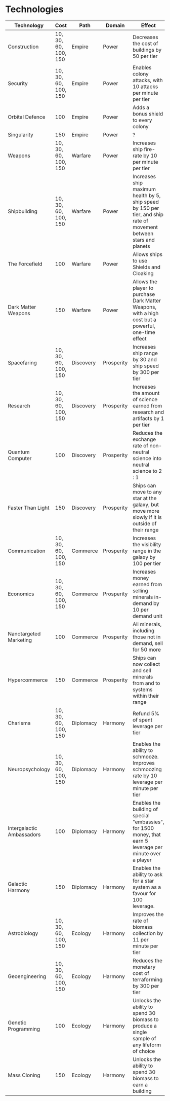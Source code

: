# Technologies

| Technology                | Cost                 | Path      | Domain     | Effect                                                                                                              |
|---------------------------|----------------------|-----------|------------|---------------------------------------------------------------------------------------------------------------------|
| Construction              | 10, 30, 60, 100, 150 | Empire    | Power      | Decreases the cost of buildings by 50 per tier                                                                      |
| Security                  | 10, 30, 60, 100, 150 | Empire    | Power      | Enables colony attacks, with 10 attacks per minute per tier                                                         |
| Orbital Defence           | 100                  | Empire    | Power      | Adds a bonus shield to every colony                                                                                 |
| Singularity               | 150                  | Empire    | Power      | ?                                                                                                                   |
| Weapons                   | 10, 30, 60, 100, 150 | Warfare   | Power      | Increases ship fire-rate by 10 per minute per tier                                                                  |
| Shipbuilding              | 10, 30, 60, 100, 150 | Warfare   | Power      | Increases ship maximum health by 5, ship speed by 150 per tier, and ship rate of movement between stars and planets |
| The Forcefield            | 100                  | Warfare   | Power      | Allows ships to use Shields and Cloaking                                                                            |
| Dark Matter Weapons       | 150                  | Warfare   | Power      | Allows the player to purchase Dark Matter Weapons, with a high cost but a powerful, one-time effect                 |
| Spacefaring               | 10, 30, 60, 100, 150 | Discovery | Prosperity | Increases ship range by 30 and ship speed by 300 per tier                                                           |
| Research                  | 10, 30, 60, 100, 150 | Discovery | Prosperity | Increases the amount of science earned from research and artifacts by 1 per tier                                    |
| Quantum Computer          | 100                  | Discovery | Prosperity | Reduces the exchange rate of non-neutral science into neutral science to 2 : 1                                      |
| Faster Than Light         | 150                  | Discovery | Prosperity | Ships can move to any star at the galaxy, but move more slowly if it is outside of their range                      |
| Communication             | 10, 30, 60, 100, 150 | Commerce  | Prosperity | Increases the visibility range in the galaxy by 100 per tier                                                        |
| Economics                 | 10, 30, 60, 100, 150 | Commerce  | Prosperity | Increases money earned from selling minerals in-demand by 10 per demand unit                                        |
| Nanotargeted Marketing    | 100                  | Commerce  | Prosperity | All minerals, including those not in demand, sell for 50 more                                                       |
| Hypercommerce             | 150                  | Commerce  | Prosperity | Ships can now collect and sell minerals from and to systems within their range                                      |
| Charisma                  | 10, 30, 60, 100, 150 | Diplomacy | Harmony    | Refund 5% of spent leverage per tier                                                                                |
| Neuropsychology           | 10, 30, 60, 100, 150 | Diplomacy | Harmony    | Enables the ability to schmooze. Improves schmoozing rate by 10 leverage per minute per tier                        |
| Intergalactic Ambassadors | 100                  | Diplomacy | Harmony    | Enables the building of special "embassies", for 1500 money, that earn 5 leverage per minute over a player          |
| Galactic Harmony          | 150                  | Diplomacy | Harmony    | Enables the ability to ask for a star system as a favour for 100 leverage.                                          |
| Astrobiology              | 10, 30, 60, 100, 150 | Ecology   | Harmony    | Improves the rate of biomass collection by 11 per minute per tier                                                   |
| Geoengineering            | 10, 30, 60, 100, 150 | Ecology   | Harmony    | Reduces the monetary cost of terraforming by 300 per tier                                                           |
| Genetic Programming       | 100                  | Ecology   | Harmony    | Unlocks the ability to spend 30 biomass to produce a single sample of any lifeform of choice                        |
| Mass Cloning              | 150                  | Ecology   | Harmony    | Unlocks the ability to spend 30 biomass to earn a building                                                          |
